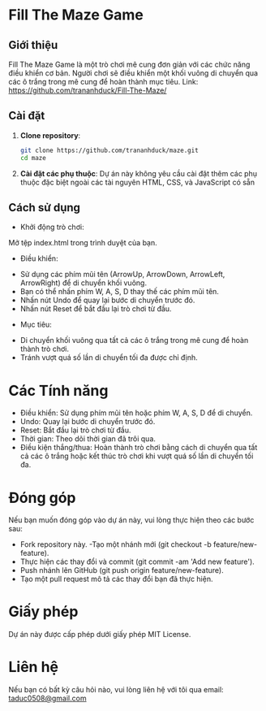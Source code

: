 # Fill The Maze Game

## Giới thiệu

Fill The Maze Game là một trò chơi mê cung đơn giản với các chức năng điều khiển cơ bản. Người chơi sẽ điều khiển một khối vuông di chuyển qua các ô trắng trong mê cung để hoàn thành mục tiêu.
Link: https://github.com/trananhduck/Fill-The-Maze/
## Cài đặt

1. **Clone repository**:
   ```bash
   git clone https://github.com/trananhduck/maze.git
   cd maze
2. **Cài đặt các phụ thuộc**:
Dự án này không yêu cầu cài đặt thêm các phụ thuộc đặc biệt ngoài các tài nguyên HTML, CSS, và JavaScript có sẵn

## Cách sử dụng
- Khởi động trò chơi:

Mở tệp index.html trong trình duyệt của bạn.
- Điều khiển:

+ Sử dụng các phím mũi tên (ArrowUp, ArrowDown, ArrowLeft, ArrowRight) để di chuyển khối vuông.
+ Bạn có thể nhấn phím W, A, S, D thay thế các phím mũi tên.
+ Nhấn nút Undo để quay lại bước di chuyển trước đó.
+ Nhấn nút Reset để bắt đầu lại trò chơi từ đầu.
- Mục tiêu:

+ Di chuyển khối vuông qua tất cả các ô trắng trong mê cung để hoàn thành trò chơi.
+ Tránh vượt quá số lần di chuyển tối đa được chỉ định.
# Các Tính năng
- Điều khiển: Sử dụng phím mũi tên hoặc phím W, A, S, D để di chuyển.
- Undo: Quay lại bước di chuyển trước đó.
- Reset: Bắt đầu lại trò chơi từ đầu.
- Thời gian: Theo dõi thời gian đã trôi qua.
- Điều kiện thắng/thua: Hoàn thành trò chơi bằng cách di chuyển qua tất cả các ô trắng hoặc kết thúc trò chơi khi vượt quá số lần di chuyển tối đa.
# Đóng góp
Nếu bạn muốn đóng góp vào dự án này, vui lòng thực hiện theo các bước sau:
- Fork repository này.
-Tạo một nhánh mới (git checkout -b feature/new-feature).
- Thực hiện các thay đổi và commit (git commit -am 'Add new feature').
- Push nhánh lên GitHub (git push origin feature/new-feature).
- Tạo một pull request mô tả các thay đổi bạn đã thực hiện.
# Giấy phép
Dự án này được cấp phép dưới giấy phép MIT License.
# Liên hệ
Nếu bạn có bất kỳ câu hỏi nào, vui lòng liên hệ với tôi qua email: taduc0508@gmail.com
